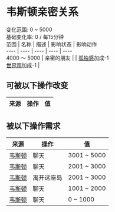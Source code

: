 # 韦斯顿亲密关系  
变化范围: 0 ~ 5000  
基础变化率: 0 / 每15分钟  
范围  |  名称  |  描述  |  影响状态  |  影响动作  
----  |  ----  |  ----  |  ----  |  ----  
4000 ～ 5000  |  亲密的朋友  |    |  [孤独感](Loneliness.md)加成-1<br>[世界观](Structure.md)加成-1  |    
## 可被以下操作改变  
来源  |  操作  |  值  
----  |  ----  |  ----  
## 被以下操作需求  
来源  |  操作  |  值  
----  |  ----  |  ----  
[韦斯顿](Weston.md)  |  聊天  |  3001 ~ 5000  
[韦斯顿](Weston.md)  |  聊天  |  2001 ~ 3000  
[韦斯顿](Weston.md)  |  离开这座岛  |  2001 ~ 3000  
[韦斯顿](Weston.md)  |  聊天  |  1001 ~ 2000  
[韦斯顿](Weston.md)  |  聊天  |  0 ~ 1000  
